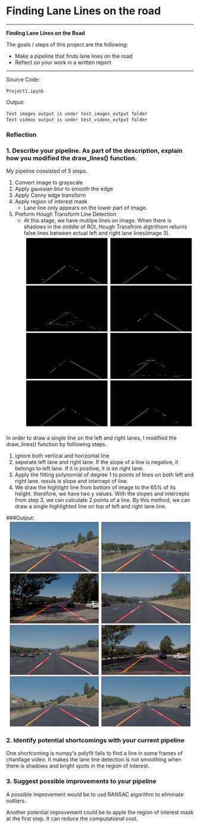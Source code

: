 # **Finding Lane Lines on the road** 


---

**Finding Lane Lines on the Road**

The goals / steps of this project are the following:
* Make a pipeline that finds lane lines on the road
* Reflect on your work in a written report


[//]: # (Image References)

[outputimage]: ./test_images_output/output.png "Test Image Output"
[houghimage]: ./test_images_output/output1.png "Hough Output"

---
Source Code: 

	Project1.ipynb

Output:

	Test images output is under test_images_output folder
	Test videos output is under test_videos_output folder

### Reflection

### 1. Describe your pipeline. As part of the description, explain how you modified the draw_lines() function.

My pipeline consisted of 5 steps. 

1. Convert image to grayscale
2. Apply gaussian blur to smooth the edge
3. Apply Canny edge transform
4. Apply region of interest mask
	- Lane line only appears on the lower part of image. 
5. Preform Hough Transform Line Detection
	- At this stage, we have mutilpe lines on image. When there is shadows in the middle of ROI, Hough Transfrom algtrithom returns false lines between actual left and right lane lines(image 3).
	 ![alt text][houghimage]


In order to draw a single line on the left and right lanes, I modified the draw_lines() function by folllowing steps.

1. ignore both vertical and horizontal line
2. seperate left lane and right lane. If the slope of a line is negative, it belongs to left lane. If it is positive, it is on right lane.
3. Apply the fitting polynomial of degree 1 to points of lines on both left and right lane. resuls is slope and intercept of line.  
4. We draw the highlight line from bottom of image to the 65% of its height. therefore, we have two y values. With the slopes and intercepts from step 3, we can calculate 2 points of a line. By this method, we can draw a single highlighted line on top of left and right lane line.

###Output: 
![alt text][outputimage]


### 2. Identify potential shortcomings with your current pipeline


One shortcoming is numpy's polyfit fails to find a line in some frames of chanllage video. It makes the lane line detection is not smoothing when there is shadows and bright spots in the region of interest.


### 3. Suggest possible improvements to your pipeline

A possible improvement would be to usd RANSAC algorithm to eliminate outliers.

Another potential improvement could be to apple the region of interest mask at the first step. It can reduce the computational cost.

